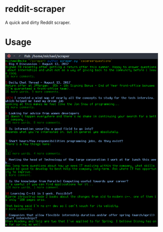 # reddit-scraper
A quick and dirty Reddit scraper.

# Usage
![Scraper](scraper.png?raw=true "Usage")

